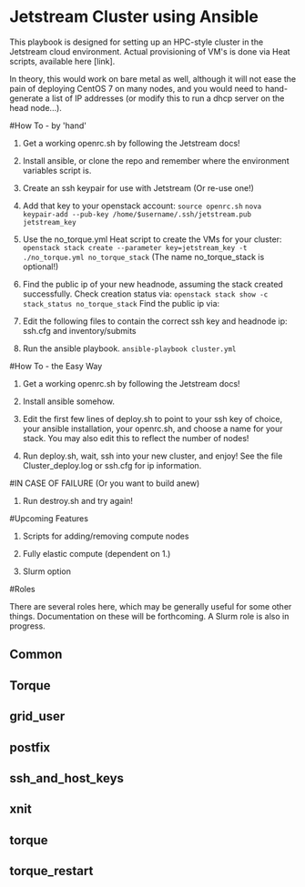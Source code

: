 # Jetstream Cluster using Ansible

This playbook is designed for setting up an HPC-style cluster in the Jetstream cloud environment. Actual provisioning of VM's is done
via Heat scripts, available here [link]. 

In theory, this would work on bare metal as well, although it will not ease the pain of deploying CentOS 7 on many nodes, and you would need
to hand-generate a list of IP addresses (or modify this to run a dhcp server on the head node...).

#How To - by 'hand'
1. Get a working openrc.sh by following the Jetstream docs!

2. Install ansible,  or clone the repo and remember where the 
   environment variables script is.

3. Create an ssh keypair for use with Jetstream (Or re-use one!)

4. Add that key to your openstack account:
`source openrc.sh`
`nova keypair-add --pub-key /home/$username/.ssh/jetstream.pub jetstream_key`

5. Use the no\_torque.yml Heat script to create the VMs for your cluster: 
`openstack stack create --parameter key=jetstream_key -t ./no_torque.yml no_torque_stack`
(The name no\_torque\_stack is optional!)

6. Find the public ip of your new headnode, assuming the stack created
   successfully. Check creation status via:
`openstack stack show -c stack_status no_torque_stack`
  Find the public ip via:

7. Edit the following files to contain the correct ssh key and headnode
   ip: ssh.cfg and inventory/submits

8. Run the ansible playbook. 
   `ansible-playbook cluster.yml`

#How To - the Easy Way
1. Get a working openrc.sh by following the Jetstream docs!

2. Install ansible somehow.

3. Edit the first few lines of deploy.sh to point to your ssh key
   of choice, your ansible installation, your openrc.sh, and choose
   a name for your stack. You may also edit this to reflect the number
   of nodes!

4. Run deploy.sh, wait, ssh into your new cluster, and enjoy!
   See the file Cluster\_deploy.log or ssh.cfg for ip information.

#IN CASE OF FAILURE (Or you want to build anew)

1. Run destroy.sh and try again! 

#Upcoming Features

1. Scripts for adding/removing compute nodes

2. Fully elastic compute (dependent on 1.)

3. Slurm option

#Roles

There are several roles here, which may be generally useful for some other things.
Documentation on these will be forthcoming. A Slurm role is also in progress.

## Common

## Torque

## grid\_user

## postfix

## ssh\_and\_host\_keys

## xnit

## torque

## torque\_restart
